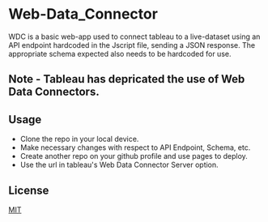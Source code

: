 # Web-Data_Connector

WDC is a basic web-app used to connect tableau to a live-dataset using an API endpoint hardcoded in the Jscript file, sending a JSON response.
The appropriate schema expected also needs to be hardcoded for use. 

## Note - Tableau has depricated the use of Web Data Connectors.

## Usage
<ul>
  <li>Clone the repo in your local device.</li>
  <li>Make necessary changes with respect to API Endpoint, Schema, etc.</li>
  <li>Create another repo on your github profile and use pages to deploy. </li>
  <li>Use the url in tableau's Web Data Connector Server option.</li>
</ul>

## License

[MIT](https://choosealicense.com/licenses/mit/)

